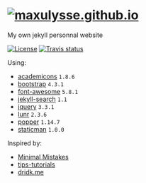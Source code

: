 # [![maxulysse.github.io](assets/img/logo/logo.png "Sarek")](https://maxulysse.github.io)

My own jekyll personnal website

[![License][license-badge]][license-link]
[![Travis status][travis-badge]][travis-link]

Using:
- [academicons](https://jpswalsh.github.io/academicons/) `1.8.6`
- [bootstrap](https://getbootstrap.com/) `4.3.1`
- [font-awesome](http://fontawesome.io/) `5.8.1`
- [jekyll-search](https://github.com/RishikeshDarandale/jekyll-search) `1.1`
- [jquery](https://jquery.com/) `3.3.1`
- [lunr](https://lunrjs.com/) `2.3.6`
- [popper](https://popper.js.org/) `1.14.7`
- [staticman](https://staticman.net/) `1.0.0`

Inspired by:
- [Minimal Mistakes](https://github.com/mmistakes/minimal-mistakes)
- [tips-tutorials](https://github.com/dalanzg/tips-tutorials)
- [dridk.me](https://github.com/dridk/blog)

[license-badge]: https://img.shields.io/github/license/MaxUlysse/maxulysse.github.io.svg
[license-link]: https://github.com/MaxUlysse/maxulysse.github.io/blob/master/LICENSE
[travis-badge]: https://api.travis-ci.org/MaxUlysse/maxulysse.github.io.svg
[travis-link]: https://travis-ci.org/MaxUlysse/maxulysse.github.io

